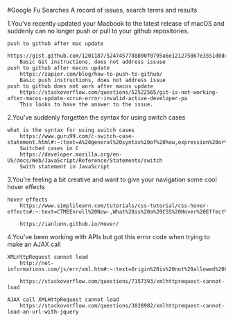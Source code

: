 #Google Fu Searches
A record of issues, search terms and results

1.You've recently updated your Macbook to the latest release of macOS and suddenly can no longer push or pull to your github repositories. 

    push to github after mac update
        https://gist.github.com/1201187/5247457788890f0795a6e121275867e3551d0dc2
        Basic Git instructions, does not address issuse
    push to github after macos update
        https://zapier.com/blog/how-to-push-to-github/
        Basic push instructions, does not address issue
    push to github does not work after macos update
        https://stackoverflow.com/questions/52522565/git-is-not-working-after-macos-update-xcrun-error-invalid-active-developer-pa
        This looks to have the answer to the issue.

2.You've suddenly forgetten the syntax for using switch cases

    what is the syntax for using switch cases
        https://www.guru99.com/c-switch-case-statement.html#:~:text=A%20general%20syntax%20of%20how,expression%20or%20a%20character%20expression.
        Switched cases in C
        https://developer.mozilla.org/en-US/docs/Web/JavaScript/Reference/Statements/switch
        Swith statement in JavaScript

3.You're feeling a bit creative and want to give your navigation some cool hover effects

    hover effects
        https://www.simplilearn.com/tutorials/css-tutorial/css-hover-effects#:~:text=CTMEEnroll%20Now-,What%20is%20a%20CSS%20Hover%20Effect%3F,to%20enhance%20the%20user%20experience.

        https://ianlunn.github.io/Hover/

4.You've been working with APIs but got this error code when trying to make an AJAX call

    XMLHttpRequest cannot load
        http://net-informations.com/js/err/xml.htm#:~:text=Origin%20is%20not%20allowed%20by,as%20a%20Cross%2DOrigin%20Request.

        https://stackoverflow.com/questions/7157393/xmlhttprequest-cannot-load

    AJAX call XMLHttpRequest cannot load
        https://stackoverflow.com/questions/3828982/xmlhttprequest-cannot-load-an-url-with-jquery

